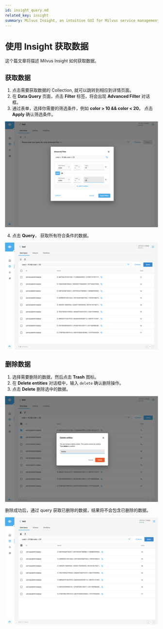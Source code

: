 ```yaml
---
id: insight_query.md
related_key: insight
summary: Milvus Insight, an intuitive GUI for Milvus service management.
---
```


# 使用 Insight 获取数据

这个篇文章将描述 Milvus Insight 如何获取数据。

## 获取数据

1. 点击需要获取数据的 Collection, 就可以跳转到相应到详情页面。
2. 在 **Data Query** 页面，点击 **Filter** 标签，将会出现 **Advanced Filter** 对话框。
3. 通过表单，选择你需要的筛选条件，例如 **color > 10 && color < 20**。 点击 **Apply** 确认筛选条件。

![Query Data](../../../../assets/insight_query1.png)

4. 点击 **Query**， 获取所有符合条件的数据。

![Query Data](../../../../assets/insight_query2.png)

## 删除数据

1. 选择需要删除的数据，然后点击 **Trash** 图标。
2. 在 **Delete entities** 对话框中，输入 `delete` 确认删除操作。
3. 点击 **Delete** 删除选中的数据。

![Delete Data](../../../../assets/insight_query3.png)

删除成功后，通过 query 获取已删除的数据，结果将不会包含已删除的数据。

![Delete Data](../../../../assets/insight_query4.png)
